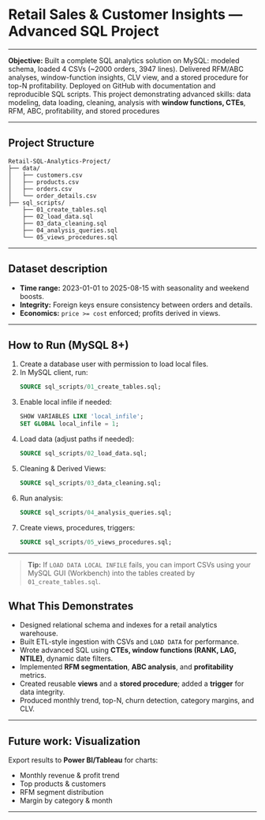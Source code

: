 
# Retail Sales & Customer Insights — Advanced SQL Project

---

**Objective:** Built a complete SQL analytics solution on MySQL: modeled schema, loaded 4 CSVs (~2000 orders, 3947 lines). Delivered RFM/ABC analyses, window-function insights, CLV view, and a stored procedure for top-N profitability. Deployed on GitHub with documentation and reproducible SQL scripts. This project demonstrating advanced skills: data modeling, data loading, cleaning, analysis with **window functions, CTEs**, RFM, ABC, profitability, and stored procedures

---

## Project Structure
```
Retail-SQL-Analytics-Project/
├── data/
│   ├── customers.csv
│   ├── products.csv
│   ├── orders.csv
│   └── order_details.csv
├── sql_scripts/
    ├── 01_create_tables.sql
    ├── 02_load_data.sql
    ├── 03_data_cleaning.sql
    ├── 04_analysis_queries.sql
    └── 05_views_procedures.sql

```
---

## Dataset description
- **Time range:** 2023-01-01 to 2025-08-15 with seasonality and weekend boosts.
- **Integrity:** Foreign keys ensure consistency between orders and details.
- **Economics:** `price >= cost` enforced; profits derived in views.

---

## How to Run (MySQL 8+)
1. Create a database user with permission to load local files.
2. In MySQL client, run:
   ```sql
   SOURCE sql_scripts/01_create_tables.sql;
   ```
3. Enable local infile if needed:
   ```sql
   SHOW VARIABLES LIKE 'local_infile';
   SET GLOBAL local_infile = 1;
   ```
4. Load data (adjust paths if needed):
   ```sql
   SOURCE sql_scripts/02_load_data.sql;
   ```
5. Cleaning & Derived Views:
   ```sql
   SOURCE sql_scripts/03_data_cleaning.sql;
   ```
6. Run analysis:
   ```sql
   SOURCE sql_scripts/04_analysis_queries.sql;
   ```
7. Create views, procedures, triggers:
   ```sql
   SOURCE sql_scripts/05_views_procedures.sql;
   ```
---

> **Tip:** If `LOAD DATA LOCAL INFILE` fails, you can import CSVs using your MySQL GUI (Workbench) into the tables created by `01_create_tables.sql`.


## What This Demonstrates
- Designed relational schema and indexes for a retail analytics warehouse.
- Built ETL-style ingestion with CSVs and `LOAD DATA` for performance.
- Wrote advanced SQL using **CTEs, window functions (RANK, LAG, NTILE)**, dynamic date filters.
- Implemented **RFM segmentation**, **ABC analysis**, and **profitability** metrics.
- Created reusable **views** and a **stored procedure**; added a **trigger** for data integrity.
- Produced monthly trend, top-N, churn detection, category margins, and CLV.

---

## Future work: Visualization
Export results to **Power BI/Tableau** for charts:
- Monthly revenue & profit trend
- Top products & customers
- RFM segment distribution
- Margin by category & month

---
